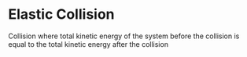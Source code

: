 # Elastic Collision
Collision where total kinetic energy of the system before the collision is equal to the total kinetic energy after the collision 
